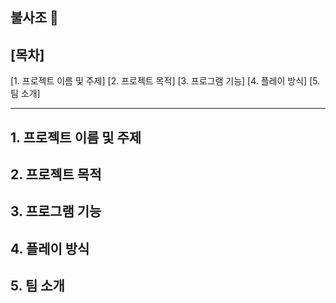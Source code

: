 ## 불사조 🧨 

[**목차**]
---
[1. 프로젝트 이름 및 주제]
[2. 프로젝트 목적]
[3. 프로그램 기능]
[4. 플레이 방식]
[5. 팀 소개]

---

**1. 프로젝트 이름 및 주제**
---
**2. 프로젝트 목적**
---
**3. 프로그램 기능**
---
**4. 플레이 방식**
---
**5. 팀 소개**
---
